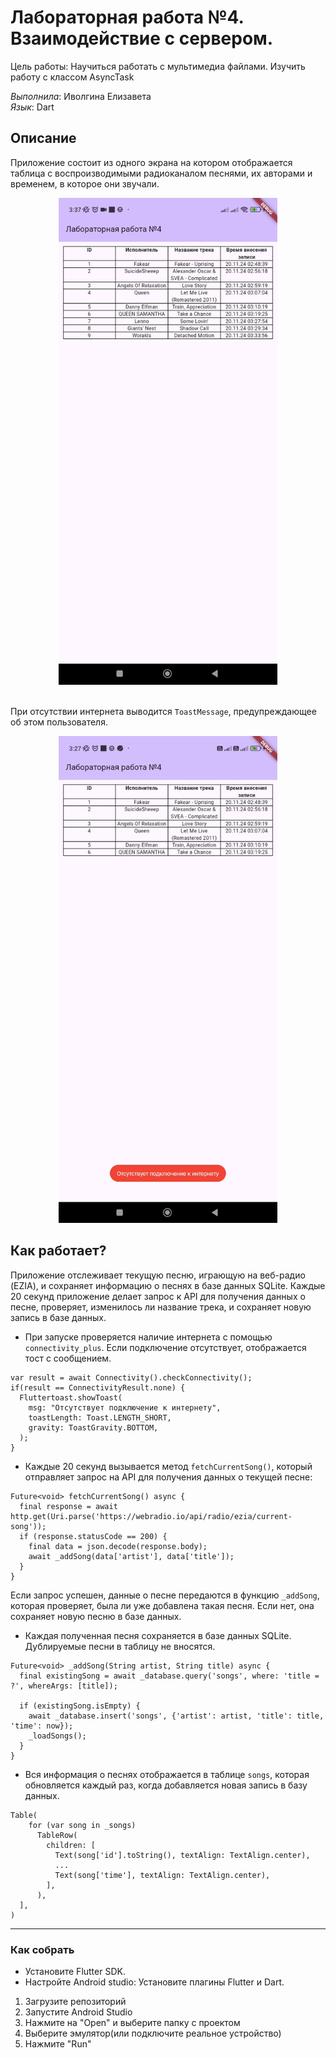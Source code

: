 # Лабораторная работа №4. Взаимодействие с сервером.

Цель работы: Научиться работать с мультимедиа файлами. Изучить работу с классом AsyncTask

*Выполнила*: Иволгина Елизавета  
*Язык*: Dart

## Описание
Приложение состоит из одного экрана на котором отображается таблица с воспроизводимыми радиоканалом песнями, их авторами и временем, в которое они звучали.


<center><img src="img/img1.jpg" alt="img1" width="350"/></center>

\
При отсутствии интернета выводится `ToastMessage`, предупреждающее об этом пользователя.

<center><img src="img/img2.jpg" alt="img2" width="350"/></center>


## Как работает?
Приложение отслеживает текущую песню, играющую на веб-радио (EZIA), и сохраняет информацию о песнях в базе данных SQLite. Каждые 20 секунд приложение делает запрос к API для получения данных о песне, проверяет, изменилось ли название трека, и сохраняет новую запись в базе данных.

- При запуске проверяется наличие интернета с помощью `connectivity_plus`. Если подключение отсутствует, отображается тост с сообщением.
```
var result = await Connectivity().checkConnectivity();
if(result == ConnectivityResult.none) {
  Fluttertoast.showToast(
    msg: "Отсутствует подключение к интернету",
    toastLength: Toast.LENGTH_SHORT,
    gravity: ToastGravity.BOTTOM,
  );
}
```
- Каждые 20 секунд вызывается метод `fetchCurrentSong()`, который отправляет запрос на API для получения данных о текущей песне:
```
Future<void> fetchCurrentSong() async {
  final response = await http.get(Uri.parse('https://webradio.io/api/radio/ezia/current-song'));
  if (response.statusCode == 200) {
    final data = json.decode(response.body);
    await _addSong(data['artist'], data['title']);
  }
} 
```
Если запрос успешен, данные о песне передаются в функцию `_addSong`, которая проверяет, была ли уже добавлена такая песня. Если нет, она сохраняет новую песню в базе данных.

- Каждая полученная песня сохраняется в базе данных SQLite. Дублируемые песни в таблицу не вносятся.
```
Future<void> _addSong(String artist, String title) async {
  final existingSong = await _database.query('songs', where: 'title = ?', whereArgs: [title]);

  if (existingSong.isEmpty) {
    await _database.insert('songs', {'artist': artist, 'title': title, 'time': now});
    _loadSongs(); 
  }
}

```
- Вся информация о песнях отображается в таблице `songs`, которая обновляется каждый раз, когда добавляется новая запись в базу данных.
```
Table(
    for (var song in _songs)
      TableRow(
        children: [
          Text(song['id'].toString(), textAlign: TextAlign.center),
          ...
          Text(song['time'], textAlign: TextAlign.center),
        ],
      ),
  ],
)
```

****
### Как собрать   
* Установите Flutter SDK.
* Настройте Android studio: Установите плагины Flutter и Dart.
1. Загрузите репозиторий
2. Запустите Android Studio
3. Нажмите на "Open" и выберите папку с проектом
4. Выберите эмулятор(или подключите реальное устройство)
5. Нажмите "Run"